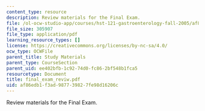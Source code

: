 ```yaml
---
content_type: resource
description: Review materials for the Final Exam.
file: /ol-ocw-studio-app/courses/hst-121-gastroenterology-fall-2005/af86edb1f3ad987739827fe98d16206c_final_exam_reviw.pdf
file_size: 305907
file_type: application/pdf
learning_resource_types: []
license: https://creativecommons.org/licenses/by-nc-sa/4.0/
ocw_type: OCWFile
parent_title: Study Materials
parent_type: CourseSection
parent_uid: ee402bfb-1c92-74d0-fc86-2bf548b1fca5
resourcetype: Document
title: final_exam_reviw.pdf
uid: af86edb1-f3ad-9877-3982-7fe98d16206c
---
```

Review materials for the Final Exam.